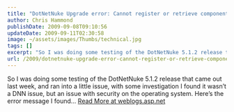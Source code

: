 ```yaml
---
title: "DotNetNuke Upgrade error: Cannot register or retrieve components until ComponentFactory.Container is set"
author: Chris Hammond
publishDate: 2009-09-08T09:10:56
updateDate: 2009-09-11T02:30:58
image: ~/assets/images/Thumbs/technical.jpg
tags: []
excerpt: "So I was doing some testing of the DotNetNuke 5.1.2 release that came out last week, and ran into a little issue, with some investigation I found it wasn’t a DNN issue, but an issue with security on the operating system. Here’s the error message I found..."
url: /2009/dotnetnuke-upgrade-error-cannot-register-or-retrieve-components-until-componentfactorycontainer-is-set  # Use the generated URL with year
---
```

So I was doing some testing of the DotNetNuke 5.1.2 release that came out last week, and ran into a little issue, with some investigation I found it wasn’t a DNN issue, but an issue with security on the operating system. Here’s the error message I found... <a href="https://weblogs.asp.net/christoc/archive/2009/09/08/dotnetnuke-upgrade-error-cannot-register-or-retrieve-components-until-componentfactory-container-is-set.aspx">Read More at weblogs.asp.net</a>
